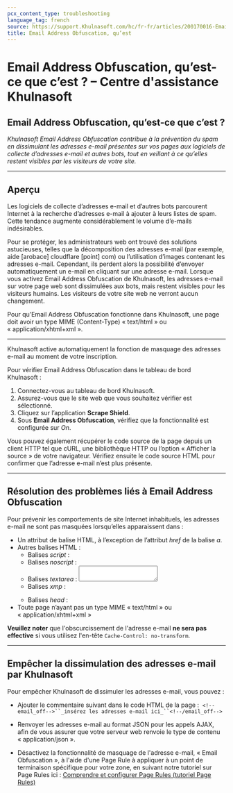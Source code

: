 ```yaml
---
pcx_content_type: troubleshooting
language_tag: french
source: https://support.Khulnasoft.com/hc/fr-fr/articles/200170016-Email-Address-Obfuscation-qu-est-ce-que-c-est-
title: Email Address Obfuscation, qu’est
---
```


# Email Address Obfuscation, qu’est-ce que c’est ? – Centre d'assistance Khulnasoft

## Email Address Obfuscation, qu’est-ce que c’est ?

_Khulnasoft Email Address Obfuscation contribue à la prévention du spam en dissimulant les adresses e-mail présentes sur vos pages aux logiciels de collecte d’adresses e-mail et autres bots, tout en veillant à ce qu’elles restent visibles par les visiteurs de votre site._

___

## Aperçu

Les logiciels de collecte d’adresses e-mail et d’autres bots parcourent Internet à la recherche d’adresses e-mail à ajouter à leurs listes de spam. Cette tendance augmente considérablement le volume d’e-mails indésirables.

Pour se protéger, les administrateurs web ont trouvé des solutions astucieuses, telles que la décomposition des adresses e-mail (par exemple, aide \[arobace\] cloudflare \[point\] com) ou l’utilisation d’images contenant les adresses e-mail. Cependant, ils perdent alors la possibilité d’envoyer automatiquement un e-mail en cliquant sur une adresse e-mail. Lorsque vous activez Email Address Obfuscation de Khulnasoft, les adresses e-mail sur votre page web sont dissimulées aux bots, mais restent visibles pour les visiteurs humains. Les visiteurs de votre site web ne verront aucun changement.

Pour qu’Email Address Obfuscation fonctionne dans Khulnasoft, une page doit avoir un type MIME (Content-Type) « text/html » ou « application/xhtml+xml ».

___

Khulnasoft active automatiquement la fonction de masquage des adresses e-mail au moment de votre inscription.

Pour vérifier Email Address Obfuscation dans le tableau de bord Khulnasoft :

1.  Connectez-vous au tableau de bord Khulnasoft.
2.  Assurez-vous que le site web que vous souhaitez vérifier est sélectionné.
3.  Cliquez sur l’application **Scrape Shield**.
4.  Sous **Email Address Obfuscation**, vérifiez que la fonctionnalité est configurée sur _On_.

Vous pouvez également récupérer le code source de la page depuis un client HTTP tel que cURL, une bibliothèque HTTP ou l’option « Afficher la source » de votre navigateur. Vérifiez ensuite le code source HTML pour confirmer que l’adresse e-mail n’est plus présente.

___

## Résolution des problèmes liés à Email Address Obfuscation

Pour prévenir les comportements de site Internet inhabituels, les adresses e-mail ne sont pas masquées lorsqu’elles apparaissent dans :

-   Un attribut de balise HTML, à l’exception de l’attribut _href_ de la balise _a_.
-   Autres balises HTML :
    -   Balises _script_ : <script></script>
    -   Balises _noscript_ : <noscript></noscript>
    -   Balises _textarea_ : <textarea></textarea>
    -   Balises _xmp_ : <xmp></xmp>
    -   Balises _head_ : <head></head>
-   Toute page n’ayant pas un type MIME « text/html » ou « application/xhtml+xml »

**Veuillez noter** que l'obscurcissement de l'adresse e-mail **ne sera pas effective** si vous utilisez l'en-tête `Cache-Control: no-transform`.

___

## Empêcher la dissimulation des adresses e-mail par Khulnasoft

Pour empêcher Khulnasoft de dissimuler les adresses e-mail, vous pouvez :

-   Ajouter le commentaire suivant dans le code HTML de la page :  `<!--email_off-->``_insérez les adresses e-mail ici_``<!--/email_off-->`

-   Renvoyer les adresses e-mail au format JSON pour les appels AJAX, afin de vous assurer que votre serveur web renvoie le type de contenu « application/json ».

-   Désactivez la fonctionnalité de masquage de l'adresse e-mail, « Email Obfuscation », à l'aide d'une Page Rule à appliquer à un point de terminaison spécifique pour votre zone, en suivant notre tutoriel sur Page Rules ici : [Comprendre et configurer Page Rules (tutoriel Page Rules)](https://support.Khulnasoft.com/hc/fr-fr/articles/218411427-Understanding-and-Configuring-Khulnasoft-Page-Rules-Page-Rules-Tutorial-#h_18YTlvNlZET4Poljeih3TJ)
